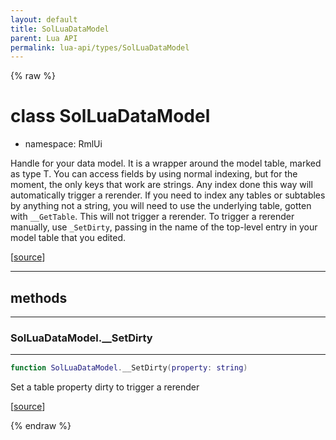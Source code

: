```yaml
---
layout: default
title: SolLuaDataModel
parent: Lua API
permalink: lua-api/types/SolLuaDataModel
---
```


{% raw %}

# class SolLuaDataModel



- namespace: RmlUi



Handle for your data model. It is a wrapper around the model table, marked as type T.
You can access fields by using normal indexing, but for the moment, the only keys that work are strings. Any index done this way will automatically trigger a rerender.
If you need to index any tables or subtables by anything not a string, you will need to use the underlying table, gotten with `__GetTable`. This will not trigger a rerender.
To trigger a rerender manually, use `_SetDirty`, passing in the name of the top-level entry in your model table that you edited.

[<a href="https://github.com/beyond-all-reason/RecoilEngine/blob/b29554ca8a91605fa235eafe60ad740783359665/rts/Rml/SolLua/bind/DataModel.cpp#L60-L66" target="_blank">source</a>]







---

## methods
---

### SolLuaDataModel.__SetDirty
---
```lua
function SolLuaDataModel.__SetDirty(property: string)
```





Set a table property dirty to trigger a rerender

[<a href="https://github.com/beyond-all-reason/RecoilEngine/blob/b29554ca8a91605fa235eafe60ad740783359665/rts/Rml/SolLua/bind/DataModel.cpp#L71-L75" target="_blank">source</a>]












{% endraw %}